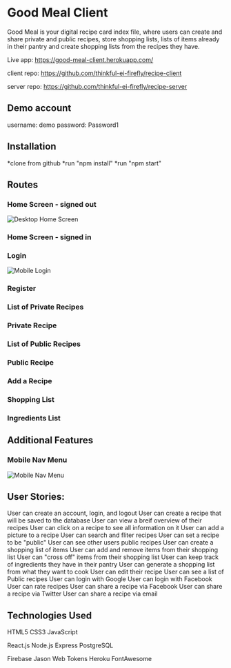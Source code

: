 # Good Meal Client
Good Meal is your digital recipe card index file, where users can create and share private and public recipes, store shopping lists, lists of items already in their pantry and create shopping lists from the recipes they have.

Live app: https://good-meal-client.herokuapp.com/

client repo: https://github.com/thinkful-ei-firefly/recipe-client

server repo: https://github.com/thinkful-ei-firefly/recipe-server

## Demo account
username: demo
password: Password1

## Installation
*clone from github
*run "npm install"
*run "npm start"

## Routes

### Home Screen - signed out
![Desktop Home Screen](https://i.imgur.com/UTsQob5.png)

### Home Screen - signed in

### Login
![Mobile Login](https://i.imgur.com/FpIdFnu.png)

### Register

### List of Private Recipes

### Private Recipe

### List of Public Recipes

### Public Recipe

### Add a Recipe

### Shopping List

### Ingredients List


## Additional Features

### Mobile Nav Menu
![Mobile Nav Menu](https://i.imgur.com/Pdmghcd.png)



## User Stories:

User can create an account, login, and logout
User can create a recipe that will be saved to the database
User can view a breif overview of their recipes
User can click on a recipe to see all information on it
User can add a picture to a recipe
User can search and fliter recipes
User can set a recipe to be "public"
User can see other users public recipes
User can create a shopping list of items
User can add and remove items from their shopping list
User can "cross off" items from their shopping list
User can keep track of ingredients they have in their pantry
User can generate a shopping list from what they want to cook
User can edit their recipe
User can see a list of Public recipes
User can login with Google
User can login with Facebook
User can rate recipes
User can share a recipe via Facebook
User can share a recipe via Twitter
User can share a recipe via email

## Technologies Used

HTML5
CSS3
JavaScript

React.js
Node.js
Express
PostgreSQL

Firebase
Jason Web Tokens
Heroku
FontAwesome